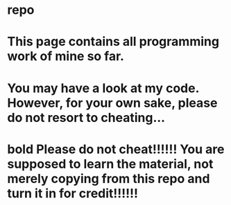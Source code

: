 # repo

# This page contains all programming work of mine so far.

# You may have a look at my code. However, for your own sake, please do not resort to cheating...

# **bold** Please do not cheat!!!!!! You are supposed to learn the material, not merely copying from this repo and turn it in for credit!!!!!!
